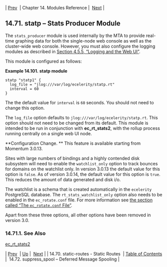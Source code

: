 | [Prev](modules.static_routes)  | Chapter 14. Modules Reference |  [Next](modules.suppress_spool.php) |

## 14.71. statp – Stats Producer Module

<a class="indexterm" name="idp21514992"></a>

The `stats_producer` module is used internally by the MTA to provide real-time graphing data for both the single-node web console as well as the cluster-wide web console. However, you must also configure the logging modules as described in [Section 4.5.5, “Logging and the Web UI”](operations.logging#operations.logging.web.ui "4.5.5. Logging and the Web UI").

This module is configured as follows:

<a name="example.statp.3"></a>

**Example 14.101. statp module**

```
statp "statp1" {
  log_file = "jlog:///var/log/ecelerity/statp.rt"
  interval = 60
}
```

The the default value for `interval` is `60` seconds. You should not need to change this option.

The `log_file` option defaults to `jlog:///var/log/ecelerity/statp.rt`. This option should not need to be changed from its default. This module is intended to be run in conjunction with **ec_rt_stats2**, with the rollup process running centrally on a single web UI node.

**Configuration Change. ** This feature is available starting from Momentum 3.0.13.

Sites with large numbers of bindings and a highly contended disk subsystem will need to enable the `watchlist_only` option to track bounces for domains on the watchlist only. In version 3.0.13 the default value for this option is `false`. As of version 3.0.14, the default value for this option is `true`. This reduces the amount of data generated and disk i/o.

The watchlist is a schema that is created automatically in the `ecelerity` PostgreSQL database. The `rt_stats_watchlist_only` option also needs to be enabled in the `ec_rotate.conf` file. For more information see [the section called “The `ec_rotate.conf` File”](executable.ec_rotate#ec_rotate.conf "The ec_rotate.conf File").

Apart from these three options, all other options have been removed in version 3.0.

### 14.71.1. See Also

[ec_rt_stats2](executable.ec_rt_stats2 "ec_rt_stats2")

| [Prev](modules.static_routes)  | [Up](modules.php) |  [Next](modules.suppress_spool.php) |
| 14.70. static-routes - Static Routes  | [Table of Contents](index) |  14.72. suppress_spool – Deferred Message Spooling |

